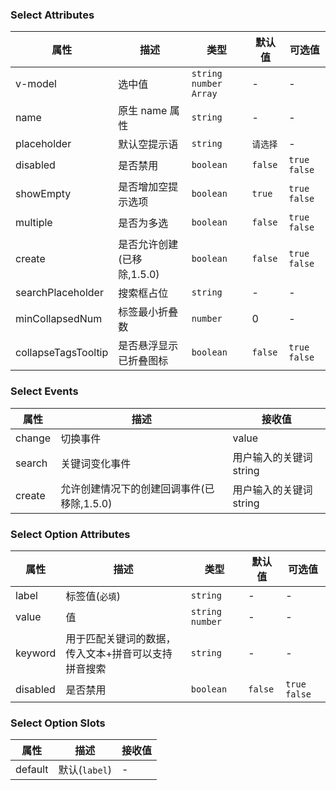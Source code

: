 ### Select Attributes

| 属性                | 描述                       | 类型                      | 默认值   | 可选值         |
| ------------------- | -------------------------- | ------------------------- | -------- | -------------- |
| v-model             | 选中值                     | `string` `number` `Array` | -        | -              |
| name                | 原生 name 属性             | `string`                  | -        | -              |
| placeholder         | 默认空提示语               | `string`                  | `请选择` | -              |
| disabled            | 是否禁用                   | `boolean`                 | `false`  | `true` `false` |
| showEmpty           | 是否增加空提示选项         | `boolean`                 | `true`   | `true` `false` |
| multiple            | 是否为多选                 | `boolean`                 | `false`  | `true` `false` |
| create              | 是否允许创建(已移除,1.5.0) | `boolean`                 | `false`  | `true` `false` |
| searchPlaceholder   | 搜索框占位                 | `string`                  | -        | -              |
| minCollapsedNum     | 标签最小折叠数             | `number`                  | 0        | -              |
| collapseTagsTooltip | 是否悬浮显示已折叠图标     | `boolean`                 | `false`  | `true` `false` |

### Select Events

| 属性   | 描述                                       | 接收值                  |
| ------ | ------------------------------------------ | ----------------------- |
| change | 切换事件                                   | value                   |
| search | 关键词变化事件                             | 用户输入的关键词 string |
| create | 允许创建情况下的创建回调事件(已移除,1.5.0) | 用户输入的关键词 string |

### Select Option Attributes

| 属性     | 描述                                                | 类型              | 默认值  | 可选值         |
| -------- | --------------------------------------------------- | ----------------- | ------- | -------------- |
| label    | 标签值(`必填`)                                      | `string`          | -       | -              |
| value    | 值                                                  | `string` `number` | -       | -              |
| keyword  | 用于匹配关键词的数据，传入文本+拼音可以支持拼音搜索 | `string`          | -       | -              |
| disabled | 是否禁用                                            | `boolean`         | `false` | `true` `false` |

### Select Option Slots

| 属性    | 描述          | 接收值 |
| ------- | ------------- | ------ |
| default | 默认(`label`) | -      |
